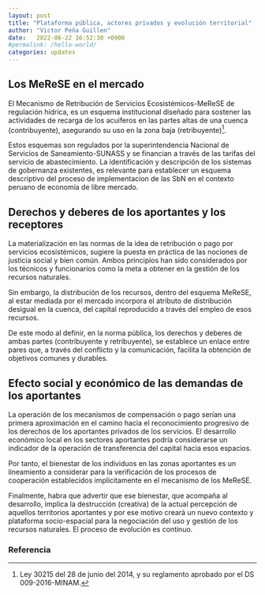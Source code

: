 ```yaml
---
layout: post
title: "Plataforma pública, actores privados y evolución territorial"
author: "Victor Peña Guillen"
date:   2022-06-22 16:52:30 +0900
#permalink: /hello-world/
categories: updates
---
```


## Los MeReSE en el mercado

El Mecanismo de Retribución de Servicios Ecosistémicos-MeReSE de regulación hídrica, es un esquema institucional diseñado para sostener las actividades de recarga de los acuiferos en las partes altas de una cuenca (contribuyente), asegurando su uso en la zona baja (retribuyente)[^1].

Estos esquemas son regulados por la superintendencia Nacional de Servicios de Saneamiento-SUNASS y se financian a través de las tarifas del servicio de abastecimiento.
La identificación y descripción de los sistemas de gobernanza
existentes, es relevante para establecer un esquema descriptivo del proceso de implementacion de las SbN en el contexto peruano de economía de libre mercado.

## Derechos y deberes de los aportantes y los receptores

La materialización en las normas de la idea de retribución o pago por servicios ecosistémicos, sugiere la puesta en práctica de las nociones de justicia social y bien común.
Ambos principios han sido considerados por los técnicos y funcionarios como la meta a obtener en la gestión de los recursos naturales.

Sin embargo, la distribución de los recursos, dentro del esquema MeReSE, al estar mediada por el mercado incorpora el atributo de distribución desigual en la cuenca, del capital reproducido a través del empleo de esos recursos.

De este modo al definir, en la norma pública, los derechos y deberes de ambas partes (contribuyente y retribuyente), se establece un enlace entre pares que, a través del conflicto y la comunicación, facilita la obtención de objetivos comunes y durables.

## Efecto social y económico de las demandas de los aportantes

La operación de los mecanismos de compensación o pago serían una primera aproximación en el camino hacia el reconocimiento progresivo de los derechos de los aportantes privados de los servicios.
El desarrollo económico local en los sectores aportantes podría considerarse un indicador de la operación de transferencia del capital hacia esos espacios.

Por tanto, el bienestar de los individuos en las zonas aportantes es un lineamiento a considerar para la verificación de los procesos de cooperación establecidos implicitamente en el mecanismo de los MeReSE.

Finalmente, habra que advertir que ese bienestar, que acompaña al desarrollo, implica la destrucción (creativa) de la actual percepción de aquellos territorios aportantes y por ese motivo creará un nuevo contexto y plataforma socio-espacial para la negociación del uso y gestión de los recursos naturales. El proceso de evolución es continuo.

### Referencia

[^1]: Ley 30215 del 28 de junio del 2014, y su reglamento aprobado por el DS 009-2016-MINAM.
